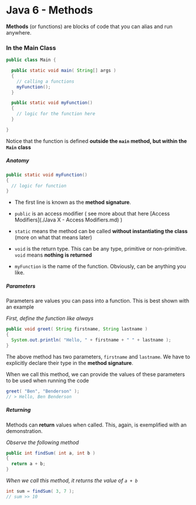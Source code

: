 # Java 6 - Methods

**Methods** (or functions) are blocks of code that you can alias and run anywhere.

### In the Main Class

```java
public class Main {

  public static void main( String[] args )
  {
    // calling a functions
    myFunction();
  }

  public static void myFunction()
  {
    // logic for the function here
  }

}
```

Notice that the function is defined **outside the `main` method, but within the `Main` class**

##### Anatomy

```java
public static void myFunction()
{
  // logic for function
}
```

- The first line is known as the **method signature**.

- `public` is an access modifier ( see more about that here [Access Modifiers](./Java X - Access Modifiers.md) )

- `static` means the method can be called **without instantiating the class** (more on what that means later)

- `void` is the return type. This can be any type, primitive or non-primitive. `void` means **nothing is returned**

- `myFunction` is the name of the function. Obviously, can be anything you like.

##### Parameters

Parameters are values you can pass into a function. This is best shown with an example

*First, define the function like always*

```java
public void greet( String firstname, String lastname )
{
  System.out.println( "Hello, " + firstname + " " + lastname );
}
```

The above method has two parameters, `firstname` and `lastname`. We have to explicitly declare their type in the **method signature**.

When we call this method, we can provide the values of these parameters to be used when running the code

```java
greet( "Ben", "Benderson" );
// > Hello, Ben Benderson
```

##### Returning

Methods can **return** values when called. This, again, is exemplified with an demonstration.

*Observe the following method*

```java
public int findSum( int a, int b )
{
  return a + b;
}
```

*When we call this method, it returns the value of `a + b`*

```java
int sum = findSum( 3, 7 );
// sum >> 10
```
